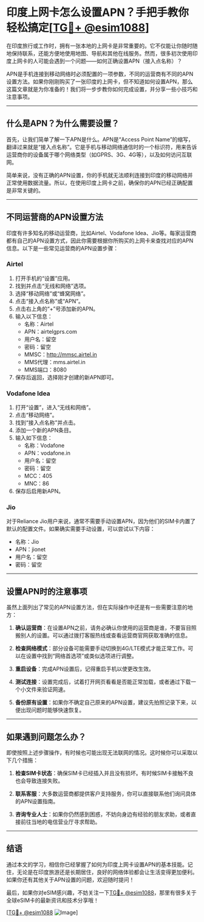 # 印度上网卡怎么设置APN？手把手教你轻松搞定[[TG💪+ @esim1088](https://t.me/s/esim1088)]

在印度旅行或工作时，拥有一张本地的上网卡是非常重要的。它不仅能让你随时随地保持联系，还能方便地使用地图、导航和其他在线服务。然而，很多初次使用印度上网卡的人可能会遇到一个问题——如何正确设置APN（接入点名称）？

APN是手机连接到移动网络时必须配置的一项参数，不同的运营商有不同的APN设置方法。如果你刚刚购买了一张印度的上网卡，但不知道如何设置APN，那么这篇文章就是为你准备的！我们将一步步教你如何完成设置，并分享一些小技巧和注意事项。

---

## 什么是APN？为什么需要设置？

首先，让我们简单了解一下APN是什么。APN是“Access Point Name”的缩写，翻译过来就是“接入点名称”。它是手机与移动网络通信时的一个标识符，用来告诉运营商你的设备属于哪个网络类型（如GPRS、3G、4G等），以及如何访问互联网。

简单来说，没有正确的APN设置，你的手机就无法顺利连接到印度的移动网络并正常使用数据流量。所以，在使用印度上网卡之前，确保你的APN已经正确配置是非常关键的。

---

## 不同运营商的APN设置方法

印度有许多知名的移动运营商，比如Airtel、Vodafone Idea、Jio等。每家运营商都有自己的APN设置方式，因此你需要根据你所购买的上网卡来查找对应的APN信息。以下是一些常见运营商的APN设置步骤：

### Airtel

1. 打开手机的“设置”应用。
2. 找到并点击“无线和网络”选项。
3. 选择“移动网络”或“蜂窝网络”。
4. 点击“接入点名称”或“APN”。
5. 点击右上角的“+”号添加新的APN。
6. 输入以下信息：
   - 名称：Airtel
   - APN：airtelgprs.com
   - 用户名：留空
   - 密码：留空
   - MMSC：http://mmsc.airtel.in
   - MMS代理：mms.airtel.in
   - MMS端口：8080
7. 保存后返回，选择刚才创建的新APN即可。

### Vodafone Idea

1. 打开“设置”，进入“无线和网络”。
2. 点击“移动网络”。
3. 找到“接入点名称”并点击。
4. 添加一个新的APN条目。
5. 输入如下信息：
   - 名称：Vodafone
   - APN：vodafone.in
   - 用户名：留空
   - 密码：留空
   - MCC：405
   - MNC：86
6. 保存后启用新APN。

### Jio

对于Reliance Jio用户来说，通常不需要手动设置APN，因为他们的SIM卡内置了默认的配置文件。如果确实需要手动设置，可以尝试以下内容：
- 名称：Jio
- APN：jionet
- 用户名：留空
- 密码：留空

---

## 设置APN时的注意事项

虽然上面列出了常见的APN设置方法，但在实际操作中还是有一些需要注意的地方：

1. **确认运营商**：在设置APN之前，请务必确认你使用的运营商是谁，不要盲目照搬别人的设置。可以通过拨打客服热线或查看运营商官网获取准确的信息。

2. **检查网络模式**：部分设备可能需要手动切换到4G/LTE模式才能正常工作。可以在设置中找到“网络首选项”或类似选项进行调整。

3. **重启设备**：完成APN设置后，记得重启手机以使更改生效。

4. **测试连接**：设置完成后，试着打开网页看看是否能正常加载，或者通过下载一个小文件来验证网速。

5. **备份原有设置**：如果你不确定自己原来的APN设置，建议先拍照记录下来，以便出现问题时能够快速恢复。

---

## 如果遇到问题怎么办？

即使按照上述步骤操作，有时候也可能出现无法联网的情况。这时候你可以采取以下几个措施：

1. **检查SIM卡状态**：确保SIM卡已经插入并且没有损坏。有时候SIM卡接触不良也会导致连接失败。

2. **联系客服**：大多数运营商都提供客户支持服务，你可以直接联系他们询问具体的APN设置指南。

3. **咨询专业人士**：如果你仍然感到困惑，不妨向身边有经验的朋友求助，或者直接前往当地的电信营业厅寻求帮助。

---

## 结语

通过本文的学习，相信你已经掌握了如何为印度上网卡设置APN的基本技能。记住，无论是在印度旅游还是长期居住，良好的网络体验都会让生活变得更加便利。如果你还有其他关于APN设置的问题，欢迎随时提问！

最后，如果你对eSIM感兴趣，不妨关注一下[TG💪+ @esim1088](https://t.me/s/esim1088)，那里有很多关于全球eSIM卡的最新资讯和技术分享哦！

[[TG💪+ @esim1088](https://t.me/s/esim1088) ![Image](https://i.postimg.cc/4NQfJmqS/Snipaste-2025-05-13-00-14-12.png)]
